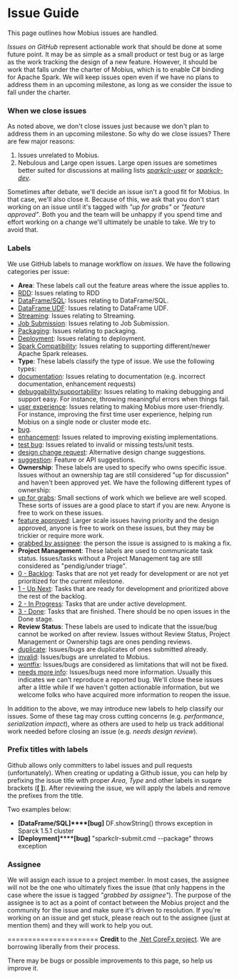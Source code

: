 Issue Guide
===========

This page outlines how Mobius issues are handled. 
  
*Issues on GitHub* represent actionable work that should be done at some future point. It may be as simple as a small product or test bug or as large as the work tracking the design of a new feature. However, it should be work that falls under the charter of Mobius, which is to enable C# binding for Apache Spark. We will keep issues open even if we have no plans to address them in an upcoming milestone, as long as we consider the issue to fall under the charter.

### When we close issues
As noted above, we don't close issues just because we don't plan to address them in an upcoming milestone. So why do we close issues? There are few major reasons:

1. Issues unrelated to Mobius.
2. Nebulous and Large open issues.  Large open issues are sometimes better suited for discussions at mailing lists *[sparkclr-user](https://groups.google.com/d/forum/sparkclr-user)* or *[sparkclr-dev](https://groups.google.com/d/forum/sparkclr-dev)*.

Sometimes after debate, we'll decide an issue isn't a good fit for Mobius.  In that case, we'll also close it.  Because of this, we ask that you don't start working on an issue until it's tagged with *"up for grabs"* or 
*"feature approved"*.  Both you and the team will be unhappy if you spend time and effort working on a change we'll ultimately be unable to take. We try to avoid that.

### Labels
We use GitHub labels to manage workflow on *issues*.  We have the following categories per issue:
* **Area**: These labels call out the feature areas where the issue applies to. 
 * [RDD](https://github.com/Microsoft/Mobius/labels/RDD): Issues relating to RDD
 * [DataFrame/SQL](https://github.com/Microsoft/Mobius/labels/DataFrame%2FSQL): Issues relating to DataFrame/SQL.
 * [DataFrame UDF](https://github.com/Microsoft/Mobius/labels/DataFrame%20UDF): Issues relating to DataFrame UDF.
 * [Streaming](https://github.com/Microsoft/Mobius/labels/Streaming): Issues relating to Streaming.
 * [Job Submission](https://github.com/Microsoft/Mobius/labels/Job%20Submission): Issues relating to Job Submission.
 * [Packaging](https://github.com/Microsoft/Mobius/labels/Packaging): Issues relating to packaging.
 * [Deployment](https://github.com/Microsoft/Mobius/labels/Deployment): Issues relating to deployment.
 * [Spark Compatibility](https://github.com/Microsoft/Mobius/labels/Spark%20Compatibility): Issues relating to supporting different/newer Apache Spark releases.
* **Type**: These labels classify the type of issue.  We use the following types:
 * [documentation](https://github.com/Microsoft/Mobius/labels/documentation): Issues relating to documentation (e.g. incorrect documentation, enhancement requests)
 * [debuggability/supportability](https://github.com/Microsoft/Mobius/labels/debuggability%2Fsupportability): Issues relating to making debugging and support easy. For instance, throwing meaningful errors when things fail.
 * [user experience](https://github.com/Microsoft/Mobius/labels/user%20experience): Issues relating to making Mobius more user-friendly. For instance, improving the first time user experience, helping run Mobius on a single node or cluster mode etc.
 * [bug](https://github.com/Microsoft/Mobius/labels/bug).
 * [enhancement](https://github.com/Microsoft/Mobius/labels/enhancement): Issues related to improving existing implementations.
 * [test bug](https://github.com/Microsoft/Mobius/labels/test%20bug): Issues related to invalid or missing tests/unit tests.
 * [design change request](https://github.com/Microsoft/Mobius/labels/design%20change%20request): Alternative design change suggestions.
 * [suggestion](https://github.com/Microsoft/Mobius/labels/suggestion): Feature or API suggestions.
* **Ownership**: These labels are used to specify who owns specific issue. Issues without an ownership tag are still considered "up for discussion" and haven't been approved yet. We have the following different types of ownership:
 * [up for grabs](https://github.com/Microsoft/Mobius/labels/up%20for%20grabs): Small sections of work which we believe are well scoped. These sorts of issues are a good place to start if you are new.  Anyone is free to work on these issues.
 * [feature approved](https://github.com/Microsoft/Mobius/labels/feature%20approved): Larger scale issues having priority and the design approved, anyone is free to work on these issues, but they may be trickier or require more work.
 * [grabbed by assignee](https://github.com/Microsoft/Mobius/labels/grabbed%20by%20assignee): the person the issue is assigned to is making a fix.
* **Project Management**: These labels are used to communicate task status. Issues/tasks without a Project Management tag are still considered as "pendig/under triage".
 * [0 - Backlog](https://github.com/Microsoft/Mobius/labels/0%20-%20Backlog): Tasks that are not yet ready for development or are not yet prioritized for the current milestone.
 * [1 - Up Next](https://github.com/Microsoft/Mobius/labels/1%20-%20Up%20Next): Tasks that are ready for development and prioritized above the rest of the backlog.
 * [2 - In Progress](https://github.com/Microsoft/Mobius/labels/2%20-%20In%20Progress): Tasks that are under active development.
 * [3 - Done](https://github.com/Microsoft/Mobius/labels/3%20-%20Done): Tasks that are finished.  There should be no open issues in the Done stage.
* **Review Status**: These labels are used to indicate that the issue/bug cannot be worked on after review. Issues without Review Status, Project Management or Ownership tags are ones pending reviews.
 * [duplicate](https://github.com/Microsoft/Mobius/labels/duplicate): Issues/bugs are duplicates of ones submitted already.
 * [invalid](https://github.com/Microsoft/Mobius/labels/invalid): Issues/bugs are unrelated to Mobius.
 * [wontfix](https://github.com/Microsoft/Mobius/labels/wontfix): Issues/bugs are considered as limitations that will not be fixed.
 * [needs more info](https://github.com/Microsoft/Mobius/labels/needs%20more%20info): Issues/bugs need more information. Usually this indicates we can't reproduce a reported bug.  We'll close these issues after a little while if we haven't gotten actionable information, but we welcome folks who have acquired more information to reopen the issue.

In addition to the above, we may introduce new labels to help classify our issues.  Some of these tag may cross cutting concerns (e.g. *performance*, *serialization impact*), where as others are used to help us track additional work needed before closing an issue (e.g. *needs design review*). 

### Prefix titles with labels
Github allows only committers to label issues and pull requests (unfortunately). When creating or updating a Github issue, you can help by prefixing the issue title with proper *Area*, *Type* and other labels in suqare brackets (**[ ]**). After reviewing the issue, we will apply the labels and remove the prefixes from the title. 

Two examples below:
* **[**DataFrame/SQL**]****[**bug**]** DF.showString() throws exception in Sparck 1.5.1 cluster
* **[**Deployment**]****[**bug**]** "sparkclr-submit.cmd --package" throws exception

### Assignee
We will assign each issue to a project member.  In most cases, the assignee will not be the one who ultimately fixes the issue (that only happens in the case where the issue is tagged *"grabbed by assignee"*). The purpose of the assignee is to act as a point of contact between the Mobius project and the community for the issue and make sure it's driven to resolution.  If you're working on an issue and get stuck, please reach out to the assignee (just at mention them)  and they will work to help you out.

======================
**Credit** to the [.Net CoreFx project](https://github.com/dotnet/corefx). We are borrowing liberally from their process.
  
There may be bugs or possible improvements to this page, so help us improve it.

